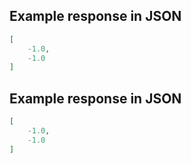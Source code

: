 ## Example response in JSON

```json
[
    -1.0, 
    -1.0
]
```

## Example response in JSON

```json
[
    -1.0, 
    -1.0
]
```


